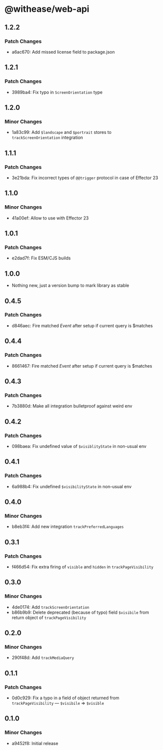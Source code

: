 # @withease/web-api

## 1.2.2

### Patch Changes

- a6ac670: Add missed license field to package.json

## 1.2.1

### Patch Changes

- 3989ba4: Fix typo in `ScreenOrientation` type

## 1.2.0

### Minor Changes

- 1a83c99: Add `$landscape` and `$portrait` stores to `trackScreenOrientation` integration

## 1.1.1

### Patch Changes

- 3e21bda: Fix incorrect types of `@@trigger` protocol in case of Effector 23

## 1.1.0

### Minor Changes

- 41a00ef: Allow to use with Effector 23

## 1.0.1

### Patch Changes

- e2dad7f: Fix ESM/CJS builds

## 1.0.0

- Nothing new, just a version bump to mark library as stable

## 0.4.5

### Patch Changes

- d846aec: Fire matched _Event_ after setup if current query is \$matches

## 0.4.4

### Patch Changes

- 8661467: Fire matched _Event_ after setup if current query is \$matches

## 0.4.3

### Patch Changes

- 7b3880d: Make all integration bulletproof against weird env

## 0.4.2

### Patch Changes

- 098baea: Fix undefined value of `$visiblityState` in non-usual env

## 0.4.1

### Patch Changes

- 6a988b4: Fix undefined `$visibilityState` in non-usual env

## 0.4.0

### Minor Changes

- b8eb3f4: Add new integration `trackPreferredLanguages`

## 0.3.1

### Patch Changes

- f466d54: Fix extra firing of `visible` and `hidden` in `trackPageVisibility`

## 0.3.0

### Minor Changes

- 4de0174: Add `trackScreenOrientation`
- b86b9b9: Delete deprecated (because of typo) field `$visibile` from return object of `trackPageVisibility`

## 0.2.0

### Minor Changes

- 290f48d: Add `trackMediaQuery`

## 0.1.1

### Patch Changes

- 0d0c929: Fix a typo in a field of object returned from `trackPageVisibility` — `$visibile` => `$visible`

## 0.1.0

### Minor Changes

- a9452f8: Initial release
